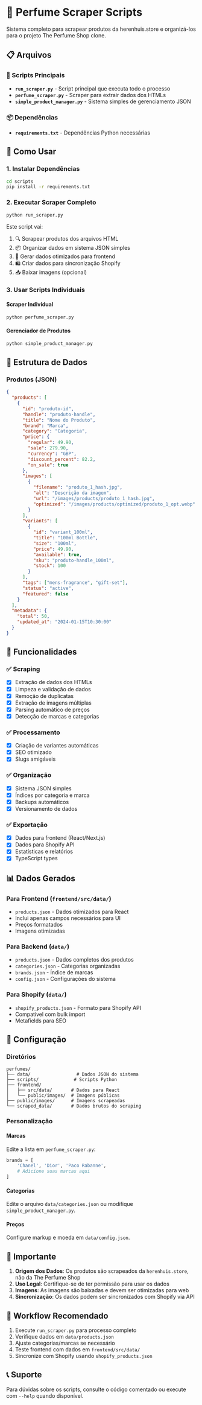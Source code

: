 # 🧹 Perfume Scraper Scripts

Sistema completo para scrapear produtos da herenhuis.store e organizá-los para o projeto The Perfume Shop clone.

## 📋 Arquivos

### 🔧 Scripts Principais

- **`run_scraper.py`** - Script principal que executa todo o processo
- **`perfume_scraper.py`** - Scraper para extrair dados dos HTMLs
- **`simple_product_manager.py`** - Sistema simples de gerenciamento JSON

### 📦 Dependências

- **`requirements.txt`** - Dependências Python necessárias

## 🚀 Como Usar

### 1. Instalar Dependências

```bash
cd scripts
pip install -r requirements.txt
```

### 2. Executar Scraper Completo

```bash
python run_scraper.py
```

Este script vai:
1. 🔍 Scrapear produtos dos arquivos HTML
2. 📦 Organizar dados em sistema JSON simples
3. 🎨 Gerar dados otimizados para frontend
4. 🛍️ Criar dados para sincronização Shopify
5. 📥 Baixar imagens (opcional)

### 3. Usar Scripts Individuais

#### Scraper Individual
```bash
python perfume_scraper.py
```

#### Gerenciador de Produtos
```bash
python simple_product_manager.py
```

## 📁 Estrutura de Dados

### Produtos (JSON)
```json
{
  "products": [
    {
      "id": "produto-id",
      "handle": "produto-handle",
      "title": "Nome do Produto",
      "brand": "Marca",
      "category": "Categoria",
      "price": {
        "regular": 49.90,
        "sale": 279.90,
        "currency": "GBP",
        "discount_percent": 82.2,
        "on_sale": true
      },
      "images": [
        {
          "filename": "produto_1_hash.jpg",
          "alt": "Descrição da imagem",
          "url": "/images/products/produto_1_hash.jpg",
          "optimized": "/images/products/optimized/produto_1_opt.webp"
        }
      ],
      "variants": [
        {
          "id": "variant_100ml",
          "title": "100ml Bottle",
          "size": "100ml",
          "price": 49.90,
          "available": true,
          "sku": "produto-handle_100ml",
          "stock": 100
        }
      ],
      "tags": ["mens-fragrance", "gift-set"],
      "status": "active",
      "featured": false
    }
  ],
  "metadata": {
    "total": 50,
    "updated_at": "2024-01-15T10:30:00"
  }
}
```

## 🎯 Funcionalidades

### ✅ Scraping
- [x] Extração de dados dos HTMLs
- [x] Limpeza e validação de dados
- [x] Remoção de duplicatas
- [x] Extração de imagens múltiplas
- [x] Parsing automático de preços
- [x] Detecção de marcas e categorias

### ✅ Processamento
- [x] Criação de variantes automáticas
- [x] SEO otimizado
- [x] Slugs amigáveis

### ✅ Organização
- [x] Sistema JSON simples
- [x] Índices por categoria e marca
- [x] Backups automáticos
- [x] Versionamento de dados

### ✅ Exportação
- [x] Dados para frontend (React/Next.js)
- [x] Dados para Shopify API
- [x] Estatísticas e relatórios
- [x] TypeScript types

## 📊 Dados Gerados

### Para Frontend (`frontend/src/data/`)
- `products.json` - Dados otimizados para React
- Inclui apenas campos necessários para UI
- Preços formatados
- Imagens otimizadas

### Para Backend (`data/`)
- `products.json` - Dados completos dos produtos
- `categories.json` - Categorias organizadas
- `brands.json` - Índice de marcas
- `config.json` - Configurações do sistema

### Para Shopify (`data/`)
- `shopify_products.json` - Formato para Shopify API
- Compatível com bulk import
- Metafields para SEO

## 🔧 Configuração

### Diretórios
```
perfumes/
├── data/                 # Dados JSON do sistema
├── scripts/             # Scripts Python
├── frontend/
│   ├── src/data/       # Dados para React
│   └── public/images/  # Imagens públicas
├── public/images/      # Imagens scrapeadas
└── scraped_data/       # Dados brutos do scraping
```

### Personalização

#### Marcas
Edite a lista em `perfume_scraper.py`:
```python
brands = [
    'Chanel', 'Dior', 'Paco Rabanne',
    # Adicione suas marcas aqui
]
```

#### Categorias
Edite o arquivo `data/categories.json` ou modifique `simple_product_manager.py`.

#### Preços
Configure markup e moeda em `data/config.json`.

## 🚨 Importante

1. **Origem dos Dados**: Os produtos são scrapeados da `herenhuis.store`, não da The Perfume Shop
2. **Uso Legal**: Certifique-se de ter permissão para usar os dados
3. **Imagens**: As imagens são baixadas e devem ser otimizadas para web
4. **Sincronização**: Os dados podem ser sincronizados com Shopify via API

## 🔄 Workflow Recomendado

1. Execute `run_scraper.py` para processo completo
2. Verifique dados em `data/products.json`
3. Ajuste categorias/marcas se necessário
4. Teste frontend com dados em `frontend/src/data/`
5. Sincronize com Shopify usando `shopify_products.json`

## 📞 Suporte

Para dúvidas sobre os scripts, consulte o código comentado ou execute com `--help` quando disponível.
